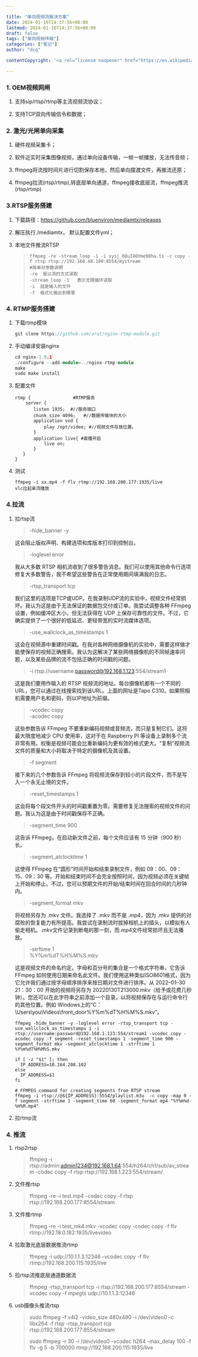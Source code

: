 ```yaml
---

title: "单向视频流解决方案"
date: 2024-01-16T14:37:56+08:00
lastmod: 2024-01-16T14:37:56+08:00
draft: false
tags: ["单向视频传输"]
categories: ["笔记"]
author: "dcq"

contentCopyright: '<a rel="license noopener" href="https://en.wikipedia.org/wiki/Wikipedia:Text_of_Creative_Commons_Attribution-ShareAlike_3.0_Unported_License" target="_blank">Creative Commons Attribution-ShareAlike License</a>'

---
```


### 1. OEM视频网闸

1. 支持sip/rtsp/rtmp等主流视频流协议；

2. 支持TCP双向传输信令和数据；

### 2. 激光/光闸单向采集

1. 硬件视频采集卡；

2. 软件近实时采集图像视频，通过单向设备传输，一帧一帧播放，无法传音频；

3. ffmpeg将流按时间片进行切割保存本地，然后单向摆渡文件，再推流还原；

4. ffmpeg拉流(rtsp/rtmp),转底层单向通道，ffmpeg接收底层流，ffmpeg推流(rtsp/rtmp)

### 3.RTSP服务搭建

1. 下载路径：https://github.com/bluenviron/mediamtx/releases

2. 解压执行./mediamtx， 默认配置文件yml；

3. 本地文件推流RTSP
   
   > ```text
   > ffmpeg -re -stream_loop -1 -i sysj_0QuI4OYme98ha.ts -c copy -f rtsp rtsp://192.168.48.180:8554/mystream
   > #简单对参数说明
   > -re  是以流的方式读取
   > -stream_loop -1   表示无限循环读取
   > -i  就是输入的文件
   > -f  格式化输出到哪里
   > ```

### 4. RTMP服务搭建

1. 下载rtmp模块
   
   ```cpp
   git clone https://github.com/arut/nginx-rtmp-module.git
   ```

2. 手动编译安装nginx
   
   ```cpp
   cd nginx-1.8.1
   ./configure --add-module=../nginx-rtmp-module
   make
   sudo make install
   ```

3. 配置文件
   
   ```nginx
   rtmp {                #RTMP服务
       server {
          listen 1935;  #//服务端口
          chunk_size 4096;   #//数据传输块的大小
          application vod {
              play /opt/video; #//视频文件存放位置。
          }
          application live{ #直播开启
              live on;
          }
      }
   }
   ```

4. 测试
   
   ```shell
   ffmpeg -i xx.mp4 -f flv rtmp://192.168.200.177:1935/live
   vlc拉起串流播放
   ```

### 4.拉流

1. 拉rtsp流
   
   > -hide_banner -y
   
   这会阻止版权声明、构建选项和库版本打印到控制台。
   
   > -loglevel error
   
   我从大多数 RTSP 相机流收到了很多警告消息。我们可以使用其他命令行选项修复大多数警告，我不希望这些警告在正常使用期间填满我的日志。
   
   > -rtsp_transport tcp
   
   我们这里的选项是TCP或UDP。在我录制UDP流的实验中，视频文件经常损坏。我认为这是由于无法保证的数据包交付或订单。我尝试调整各种 FFmpeg 设置，例如缓冲区大小，但无法获得在 UDP 上保存可靠性的文件。不过，它确实提供了一个很好的低延迟、更轻带宽的实时流媒体选项。
   
   > -use_wallclock_as_timestamps 1
   
   这会在视频源中重建时间戳。在我对各种网络摄像机的实验中，需要这样做才能使保存的视频正确搜索。我认为这解决了某些网络摄像机的不同帧速率问题，以及某些品牌的流不包括正确的时间戳的问题。
   
   > -i rtsp://username:password@192.168.1.123:554/stream1
   
   这是我们要用作输入的 RTSP 视频流的地址。每台摄像机都有一个不同的URL，您可以通过在线搜索找到该URL。上面的网址是Tapo C310。如果照相机需要用户名和密码，则以IP地址为前缀。
   
   > -vcodec copy   
   > -acodec copy
   
   这些参数告诉 FFmpeg 不要重新编码视频或音频流，而只是复制它们。这将最大限度地减少 CPU 使用率，这对于在 Raspberry PI 等设备上录制多个流非常有用。权衡是视频可能会比重新编码为更有效的格式更大。“复制”视频流文件的质量和大小将取决于特定的摄像机及其设置。
   
   > -f segment
   
   接下来的几个参数告诉 FFmpeg 将视频流保存到较小的片段文件，而不是写入一个永无止境的文件。
   
   > -reset_timestamps 1
   
   这会将每个段文件开头的时间戳重置为零。需要修复无法搜索的视频文件的问题。我认为这是由于时间戳保存不正确。
   
   > -segment_time 900
   
   这告诉 FFmpeg，在启动新文件之前，每个文件应该有 15 分钟（900 秒）长。
   
   > -segment_atclocktime 1 
   
   这使得 FFmpeg 在“圆形”时间开始和结束录制文件，例如 09：00、09：15、09：30 等。开始和结束时间不会完全按照时间，因为视频必须在关键帧上开始和停止。不过，您可以预期文件的开始/结束时间在回合时间的几秒钟内。
   
   > -segment_format mkv
   
   将视频另存为 .mkv 文件。我选择了 .mkv 而不是 .mp4，因为 .mkv 提供的对腐败的恢复能力有所提高。我尝试在录制流时拔掉相机上的插头，以模拟有人偷走相机。.mkv文件记录到断电的那一刻，而.mp4文件经常损坏且无法播放。
   
   > -strftime 1   
   > %Y%m%dT%H%M%S.mkv
   
   这是视频文件的命名约定。字母和百分号的集合是一个格式字符串，它告诉 FFmpeg 如何使用日期来命名此文件。我们使用这种类似ISO8601格式，因为它允许我们通过按字母顺序排序来按日期对文件进行排序。从 2022–01–30 21：30：00 开始的视频将另存为 20220130T213000.mkv（给予或花费几秒钟）。您还可以在此字符串之前添加一个目录，以将视频保存在与运行命令行的其他位置。例如 Windows上的“C：\Users\you\Videos\front_door\%Y%m%dT%H%M%S.mkv”。
   
   ```shell
   ffmpeg -hide_banner -y -loglevel error -rtsp_transport tcp -use_wallclock_as_timestamps 1 -i rtsp://username:password@192.168.1.123:554/stream1 -vcodec copy -acodec copy -f segment -reset_timestamps 1 -segment_time 900 -segment_format mkv -segment_atclocktime 1 -strftime 1 %Y%m%dT%H%M%S.mkv
   ```
   
   ```shell
   if [ -z "$1" ]; then
     IP_ADDRESS=10.164.208.102
   else
     IP_ADDRESS=$1
   fi
   
   # FFMPEG command for creating segments from RTSP stream
   ffmpeg -i rtsp://@${IP_ADDRESS}:5554/playlist.m3u  -c copy -map 0 -f segment -strftime 1 -segment_time 60 -segment_format mp4 "%Y%m%d-%H%M.mp4"
   ```

2. 拉rtmp流

### 4. 推流

1. rtsp2rtsp
   
   > ffmpeg -i rtsp://admin:admin1234@192.168.1.64:554/h264/ch1/sub/av_stream -codec copy -f rtsp rtsp://192.168.1.223:554/stream/

2. 文件推rtsp
   
   > ffmpeg -re -i test.mp4 -codec copy -f rtsp rtsp://192.168.200.177:8554/stream

3. 文件推rtmp
   
   > ffmpeg -re -i test_mk4.mkv -vcodec copy -codec copy -f flv rtmp://192.18.0.182:1935/livevideo

4. 拉取激光底层数据推流rtmp
   
   >  ffmpeg -i udp://10.1.1.3:12346 -vcodec copy  -f flv rtmp://192.168.200.115:1935/live

5. 拉rtsp流推底层通道数据流
   
   > ffmpeg -rtsp_transport tcp -i rtsp://192.168.200.177:8554/stream -vcodec copy -f mpegts udp://10.1.1.3:12346

6. usb摄像头推流rtsp
   
   > sudo ffmpeg -f v4l2 -video_size 480x480 -i /dev/video0 -c libx264  -f rtsp -rtsp_transport tcp rtsp://192.168.200.177:8554/stream
   > 
   >  sudo ffmpeg -r 30  -i /dev/video0 -vcodec h264 -max_delay 100 -f flv -g 5 -b 700000 rtmp://192.168.200.115:1935/live
